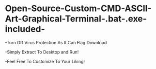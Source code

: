# Open-Source-Custom-CMD-ASCII-Art-Graphical-Terminal-.bat-.exe-included-


-Turn Off Virus Protection As It Can Flag Download


-Simply Extract To Desktop and Run!


-Feel Free To Customize To Your Liking!
